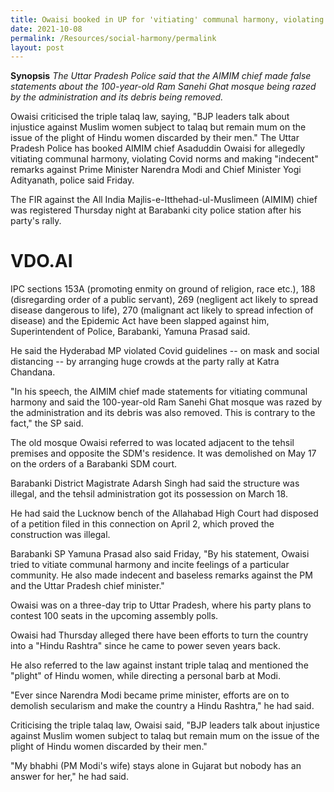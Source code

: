 ```yaml
---
title: Owaisi booked in UP for 'vitiating' communal harmony, violating Covid norms
date: 2021-10-08
permalink: /Resources/social-harmony/permalink
layout: post
---
```

**Synopsis**
*The Uttar Pradesh Police said that the AIMIM chief made false statements about the 100-year-old Ram Sanehi Ghat mosque being razed by the administration and its debris being removed.*

Owaisi criticised the triple talaq law, saying, "BJP leaders talk about injustice against Muslim women subject to talaq but remain mum on the issue of the plight of Hindu women discarded by their men."
The Uttar Pradesh Police has booked AIMIM chief Asaduddin Owaisi for allegedly vitiating communal harmony, violating Covid norms and making "indecent" remarks against Prime Minister Narendra Modi and Chief Minister Yogi Adityanath, police said Friday.

The FIR against the All India Majlis-e-Itthehad-ul-Muslimeen (AIMIM) chief was registered Thursday night at Barabanki city police station after his party's rally.

# VDO.AI

IPC sections 153A (promoting enmity on ground of religion, race etc.), 188 (disregarding order of a public servant), 269 (negligent act likely to spread disease dangerous to life), 270 (malignant act likely to spread infection of disease) and the Epidemic Act have been slapped against him, Superintendent of Police, Barabanki, Yamuna Prasad said.


He said the Hyderabad MP violated Covid guidelines -- on mask and social distancing -- by arranging huge crowds at the party rally at Katra Chandana.

"In his speech, the AIMIM chief made statements for vitiating communal harmony and said the 100-year-old Ram Sanehi Ghat mosque was razed by the administration and its debris was also removed. This is contrary to the fact," the SP said.

The old mosque Owaisi referred to was located adjacent to the tehsil premises and opposite the SDM's residence. It was demolished on May 17 on the orders of a Barabanki SDM court.

Barabanki District Magistrate Adarsh Singh had said the structure was illegal, and the tehsil administration got its possession on March 18.

He had said the Lucknow bench of the Allahabad High Court had disposed of a petition filed in this connection on April 2, which proved the construction was illegal.

Barabanki SP Yamuna Prasad also said Friday, "By his statement, Owaisi tried to vitiate communal harmony and incite feelings of a particular community. He also made indecent and baseless remarks against the PM and the Uttar Pradesh chief minister."

Owaisi was on a three-day trip to Uttar Pradesh, where his party plans to contest 100 seats in the upcoming assembly polls.

Owaisi had Thursday alleged there have been efforts to turn the country into a "Hindu Rashtra" since he came to power seven years back.

He also referred to the law against instant triple talaq and mentioned the "plight" of Hindu women, while directing a personal barb at Modi.

"Ever since Narendra Modi became prime minister, efforts are on to demolish secularism and make the country a Hindu Rashtra," he had said.

Criticising the triple talaq law, Owaisi said, "BJP leaders talk about injustice against Muslim women subject to talaq but remain mum on the issue of the plight of Hindu women discarded by their men."

"My bhabhi (PM Modi's wife) stays alone in Gujarat but nobody has an answer for her," he had said.